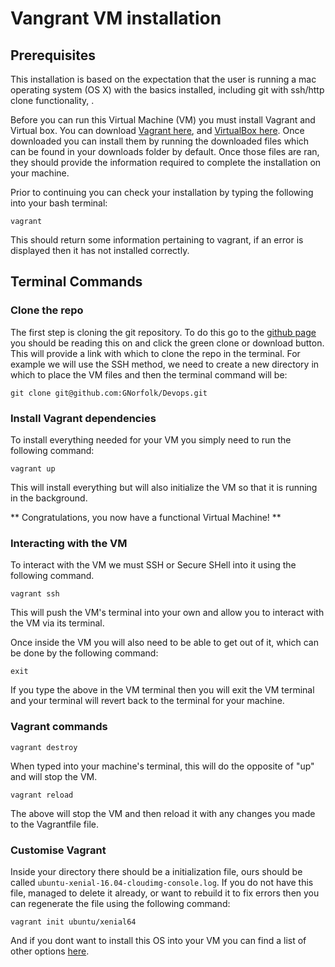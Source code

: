 # Vangrant VM installation

## Prerequisites

This installation is based on the expectation that the user is running a mac operating system (OS X) with the basics installed, including git with ssh/http clone functionality, . 

Before you can run this Virtual Machine (VM) you must install Vagrant and Virtual box. You can download [Vagrant here](https://www.vagrantup.com/downloads.html), and [VirtualBox here](https://www.virtualbox.org/wiki/Downloads). Once downloaded you can install them by running the downloaded files which can be found in your downloads folder by default. Once those files are ran, they should provide the information required to complete the installation on your machine. 

Prior to continuing you can check your installation by typing the following into your bash terminal:

``` vagrant ```

This should return some information pertaining to vagrant, if an error is displayed then it has not installed correctly.

## Terminal Commands

### Clone the repo

The first step is cloning the git repository. To do this go to the [github page](https://github.com/GNorfolk/Devops) you should be reading this on and click the green clone or download button. This will provide a link with which to clone the repo in the terminal. For example we will use the SSH method, we need to create a new directory in which to place the VM files and then the terminal command will be:

```git clone git@github.com:GNorfolk/Devops.git```

### Install Vagrant dependencies 

To install everything needed for your VM you simply need to run the following command:

```vagrant up```

This will install everything but will also initialize the VM so that it is running in the background. 

** Congratulations, you now have a functional Virtual Machine! **

### Interacting with the VM

To interact with the VM we must SSH or Secure SHell into it using the following command.

```vagrant ssh ```

This will push the VM's terminal into your own and allow you to interact with the VM via its terminal. 

Once inside the VM you will also need to be able to get out of it, which can be done by the following command:

```exit```

If you type the above in the VM terminal then you will exit the VM terminal and your terminal will revert back to the terminal for your machine.

### Vagrant commands

```vagrant destroy```

When typed into your machine's terminal, this will do the opposite of "up" and will stop the VM.

```vagrant reload```

The above will stop the VM and then reload it with any changes you made to the Vagrantfile file. 

### Customise Vagrant

Inside your directory there should be a initialization file, ours should be called ```ubuntu-xenial-16.04-cloudimg-console.log```. If you do not have this file, managed to delete it already, or want to rebuild it to fix errors then you can regenerate the file using the following command:

```vagrant init ubuntu/xenial64```

And if you dont want to install this OS into your VM you can find a list of other options [here](https://app.vagrantup.com/boxes/search).